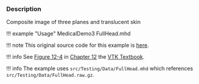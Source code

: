 ### Description

Composite image of three planes and translucent skin

!!! example "Usage"
    MedicalDemo3 FullHead.mhd

!!! note
    This original source code for this example is [here](https://gitlab.kitware.com/vtk/vtk/blob/395857190c8453508d283958383bc38c9c2999bf/Examples/Medical/Cxx/Medical3.cxx).

!!! info
    See [Figure 12-4](../../../VTKBook/12Chapter12/#Figure%2012-4) in [Chapter 12](../../../VTKBook/12Chapter12) the [VTK Textbook](../../../VTKBook/01Chapter1).

!!! info
    The example uses `src/Testing/Data/FullHead.mhd` which references `src/Testing/Data/FullHead.raw.gz`.
